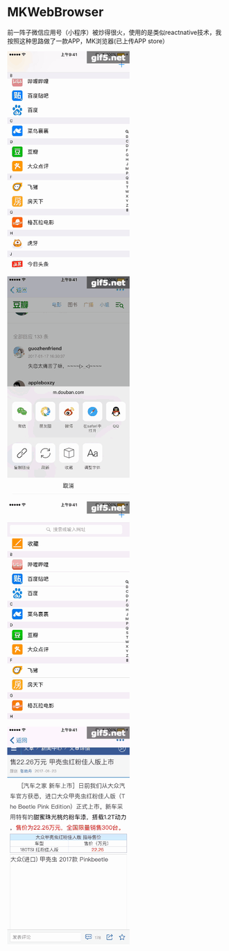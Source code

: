 # MKWebBrowser


前一阵子微信应用号（小程序）被炒得很火，使用的是类似reactnative技术，我按照这种思路做了一款APP，MK浏览器(已上传APP store）


![image](https://github.com/BrookeMa/GiF-Library/blob/master/mk_broswer_0.gif)   

![image](https://github.com/BrookeMa/GiF-Library/blob/master/mk_broswer_1.gif)   

![image](https://github.com/BrookeMa/GiF-Library/blob/master/mk_broswer_2.gif)   

![image](https://github.com/BrookeMa/GiF-Library/blob/master/mk_broswer_3.gif)   
